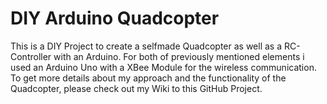 # DIY Arduino Quadcopter
This is a DIY Project to create a selfmade Quadcopter as well as a RC-Controller with an Arduino. 
For both of previously mentioned elements i used an Arduino Uno with a XBee Module for the wireless communication.
To get more details about my approach and the functionality of the Quadcopter, please check out my Wiki to this GitHub Project.
